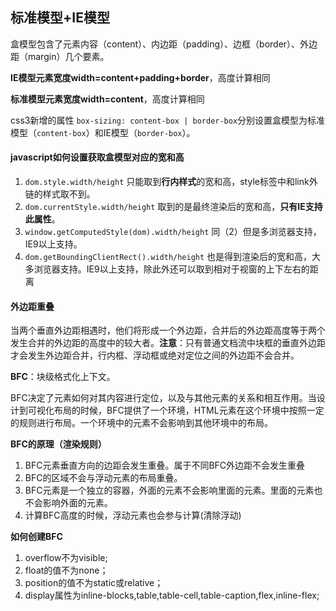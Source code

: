 ## 标准模型+IE模型

盒模型包含了元素内容（content）、内边距（padding）、边框（border）、外边距（margin）几个要素。

**IE模型元素宽度width=content+padding+border**，高度计算相同

**标准模型元素宽度width=content**，高度计算相同

css3新增的属性 `box-sizing: content-box | border-box`分别设置盒模型为标准模型（`content-box`）和IE模型（`border-box`）。

#### javascript如何设置获取盒模型对应的宽和高

1. `dom.style.width/height` 只能取到**行内样式**的宽和高，style标签中和link外链的样式取不到。
2. `dom.currentStyle.width/height` 取到的是最终渲染后的宽和高，**只有IE支持此属性**。
3. `window.getComputedStyle(dom).width/height` 同（2）但是多浏览器支持，IE9以上支持。
4. `dom.getBoundingClientRect().width/height` 也是得到渲染后的宽和高，大多浏览器支持。IE9以上支持，除此外还可以取到相对于视窗的上下左右的距离

#### 外边距重叠

当两个垂直外边距相遇时，他们将形成一个外边距，合并后的外边距高度等于两个发生合并的外边距的高度中的较大者。**注意**：只有普通文档流中块框的垂直外边距才会发生外边距合并，行内框、浮动框或绝对定位之间的外边距不会合并。

**BFC**：块级格式化上下文。

BFC决定了元素如何对其内容进行定位，以及与其他元素的关系和相互作用。当设计到可视化布局的时候，BFC提供了一个环境，HTML元素在这个环境中按照一定的规则进行布局。一个环境中的元素不会影响到其他环境中的布局。

**BFC的原理（渲染规则）**

1. BFC元素垂直方向的边距会发生重叠。属于不同BFC外边距不会发生重叠
2. BFC的区域不会与浮动元素的布局重叠。
3. BFC元素是一个独立的容器，外面的元素不会影响里面的元素。里面的元素也不会影响外面的元素。
4. 计算BFC高度的时候，浮动元素也会参与计算(清除浮动)

**如何创建BFC**

1. overflow不为visible;
2. float的值不为none；
3. position的值不为static或relative；
4. display属性为inline-blocks,table,table-cell,table-caption,flex,inline-flex;

